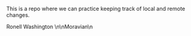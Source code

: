 This is a repo where we can practice keeping track of local and remote 
changes.

Ronell Washington
\n\nMoravian\n

